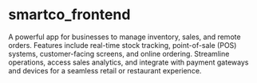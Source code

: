 # smartco_frontend

A powerful app for businesses to manage inventory, sales, and remote orders. Features include real-time stock tracking, point-of-sale (POS) systems, customer-facing screens, and online ordering. Streamline operations, access sales analytics, and integrate with payment gateways and devices for a seamless retail or restaurant experience.

